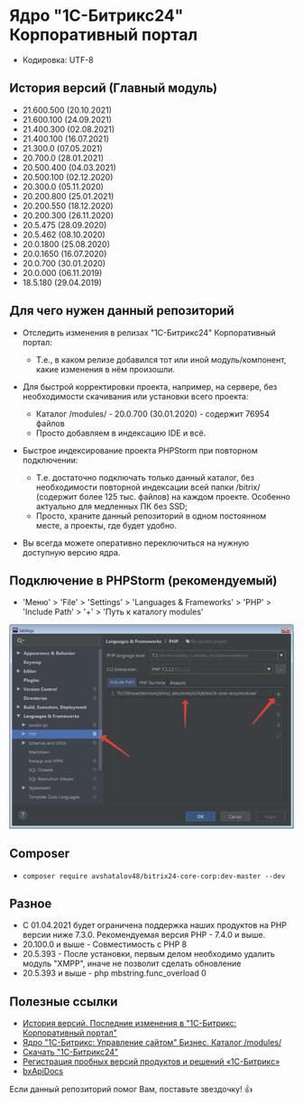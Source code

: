 # Ядро "1С-Битрикс24" Корпоративный портал

* Кодировка: UTF-8

## История версий (Главный модуль)

* 21.600.500 (20.10.2021)
* 21.600.100 (24.09.2021)
* 21.400.300 (02.08.2021)
* 21.400.100 (16.07.2021)
* 21.300.0 (07.05.2021)
* 20.700.0 (28.01.2021)
* 20.500.400 (04.03.2021)
* 20.500.100 (02.12.2020)
* 20.300.0 (05.11.2020)
* 20.200.800 (25.01.2021)
* 20.200.550 (18.12.2020)
* 20.200.300 (26.11.2020)
* 20.5.475 (28.09.2020)
* 20.5.462 (08.10.2020)
* 20.0.1800 (25.08.2020)
* 20.0.1650 (16.07.2020)
* 20.0.700 (30.01.2020)
* 20.0.000 (06.11.2019)
* 18.5.180 (29.04.2019)

## Для чего нужен данный репозиторий

* Отследить изменения в релизах "1С-Битрикс24" Корпоративный портал:
    * Т.е., в каком релизе добавился тот или иной модуль/компонент, какие изменения в нём произошли.

* Для быстрой корректировки проекта, например, на сервере, без необходимости скачивания или установки всего проекта:
    * Каталог /modules/ - 20.0.700 (30.01.2020) - содержит 76954 файлов
    * Просто добавляем в индексацию IDE и всё.

* Быстрое индексирование проекта PHPStorm при повторном подключении:
    * Т.е. достаточно подключать только данный каталог, без необходимости повторной индексации всей папки /bitrix/ (содержит более 125 тыс. файлов) на каждом проекте. Особенно актуально для медленных ПК без SSD;
    * Просто, храните данный репозиторий в одном постоянном месте, а проекты, где будет удобно.

* Вы всегда можете оперативно переключиться на нужную доступную версию ядра.

## Подключение в PHPStorm (рекомендуемый)

* 'Меню' > 'File' > 'Settings' > 'Languages & Frameworks' > 'PHP' > 'Include Path' > '+' > 'Путь к каталогу modules'

![PHPStorm](./images/phpstorm.png "Подключение в PHPStorm")

## Composer

* `composer require avshatalov48/bitrix24-core-corp:dev-master --dev`

## Разное

* С 01.04.2021 будет ограничена поддержка наших продуктов на PHP версии ниже 7.3.0. Рекомендуемая версия PHP - 7.4.0 и выше.
* 20.100.0 и выше - Совместимость с PHP 8
* 20.5.393 - После установки, первым делом необходимо удалить модуль "XMPP", иначе не позволит сделать обновление
* 20.5.393 и выше - php mbstring.func_overload 0

## Полезные ссылки

* [История версий. Последние изменения в "1С-Битрикс: Корпоративный портал"](https://www.bitrix24.ru/features/box/box-versions.php)
* [Ядро "1С-Битрикс: Управление сайтом" Бизнес. Каталог /modules/](https://github.com/avshatalov48/bitrix-core-business/)
* [Скачать "1C-Битрикс24"](https://www.1c-bitrix.ru/download/intranet.php)
* [Регистрация пробных версий продуктов и решений «1С-Битрикс»](https://www.1c-bitrix.ru/bsm_register.php)
* [bxApiDocs](https://github.com/matiaspub/bxApiDocs/)

Если данный репозиторий помог Вам, поставьте звездочку! :thumbsup:
